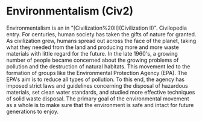# Environmentalism (Civ2)

 Environmentalism is an in "[Civilization%20II](Civilization II)".
Civilopedia entry.
For centuries, human society has taken the gifts of nature for granted. As civilization grew, humans spread out across the face of the planet, taking what they needed from the land and producing more and more waste materials with little regard for the future. In the late 1960's, a growing number of people became concerned about the growing problems of pollution and the destruction of natural habitats. This movement led to the formation of groups like the Environmental Protection Agency (EPA). The EPA's aim is to reduce all types of pollution. To this end, the agency has imposed strict laws and guidelines concerning the disposal of hazardous materials, set clean water standards, and studied more effective techniques of solid waste disposal. The primary goal of the environmental movement as a whole is to make sure that the environment is safe and intact for future generations to enjoy.